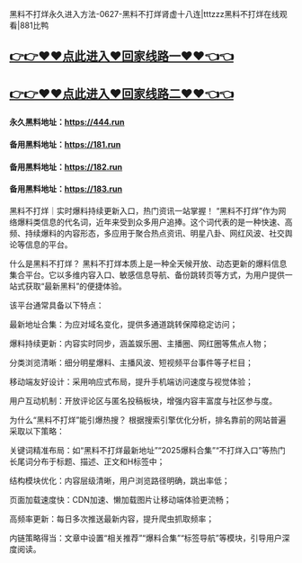 黑料不打烊永久进入方法-0627-黑料不打烊肾虚十八连|tttzzz黑料不打烊在线观看|881比鸭

## [👉👉♥♥点此进入♥回家线路一♥♥👈👈](https://unpkg.com/182run/index.html)
## [👉👉♥♥点此进入♥回家线路二♥♥👈👈](https://unpkg.com/182-1run/index.html)

#### 永久黑料地址：https://444.run
#### 备用黑料地址：https://181.run
#### 备用黑料地址：https://182.run
#### 备用黑料地址：https://183.run

黑料不打烊｜实时爆料持续更新入口，热门资讯一站掌握！
“黑料不打烊”作为网络爆料类信息的代名词，近年来受到众多用户追捧。这个词代表的是一种快速、高频、持续爆料的内容形态，多应用于聚合热点资讯、明星八卦、网红风波、社交舆论等信息的平台。

什么是黑料不打烊？
黑料不打烊本质上是一种全天候开放、动态更新的爆料信息集合平台。它以多维内容入口、敏感信息导航、备份跳转页等方式，为用户提供一站式获取“最新黑料”的便捷体验。

该平台通常具备以下特点：

最新地址合集：为应对域名变化，提供多通道跳转保障稳定访问；

爆料持续更新：内容实时同步，涵盖娱乐圈、主播圈、网红圈等焦点人物；

分类浏览清晰：细分明星爆料、主播风波、短视频平台事件等子栏目；

移动端友好设计：采用响应式布局，提升手机端访问速度与视觉体验；

用户互动机制：开放评论区与匿名投稿板块，增强内容丰富度与社区参与度。

为什么“黑料不打烊”能引爆热搜？
根据搜索引擎优化分析，排名靠前的网站普遍采取以下策略：

关键词精准布局：如“黑料不打烊最新地址”“2025爆料合集”“不打烊入口”等热门长尾词分布于标题、描述、正文和H标签中；

结构模块优化：内容层级清晰，用户浏览路径明确，跳出率低；

页面加载速度快：CDN加速、懒加载图片让移动端体验更流畅；

高频率更新：每日多次推送最新内容，提升爬虫抓取频率；

内链策略得当：文章中设置“相关推荐”“爆料合集”“标签导航”等模块，引导用户深度阅读。 
